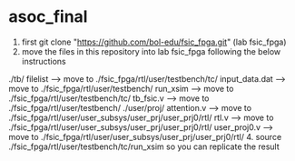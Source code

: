 # asoc_final
1. first git clone "https://github.com/bol-edu/fsic_fpga.git" (lab fsic_fpga) 
2. move the files in this repository into lab fsic_fpga following the below instructions
   
./tb/
filelist --> move to ./fsic_fpga/rtl/user/testbench/tc/
input_data.dat --> move to ./fsic_fpga/rtl/user/testbench/
run_xsim --> move to ./fsic_fpga/rtl/user/testbench/tc/
tb_fsic.v --> move to ./fsic_fpga/rtl/user/testbench/
./user/proj/
attention.v --> move to ./fsic_fpga/rtl/user/user_subsys/user_prj/user_prj0/rtl/
rtl.v  --> move to ./fsic_fpga/rtl/user/user_subsys/user_prj/user_prj0/rtl/
user_proj0.v  --> move to ./fsic_fpga/rtl/user/user_subsys/user_prj/user_prj0/rtl/
4. source ./fsic_fpga/rtl/user/testbench/tc/run_xsim so you can replicate the result

